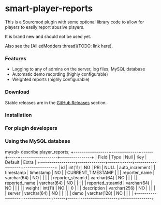 smart-player-reports
=======================================
This is a Sourcmod plugin with some optional library code to allow for players to easily report abusive players.

It is brand new and should not be used yet.

Also see the [AlliedModders thread](TODO: link here).

### Features
- Logging to any of admins on the server, log files, MySQL database
- Automatic demo recording (highly configurable)
- Weighted reports (highly configurable)

### Download
Stable releases are in the [GitHub Releases](https://github.com/splewis/smart-player-reports/releases) section.

### Installation


### For plugin developers


### Using the MySQL database

mysql>
		describe player_reports;
			+------------------+--------------+------+-----+-------------------+----------------+
			| Field            | Type         | Null | Key | Default           | Extra          |
			+------------------+--------------+------+-----+-------------------+----------------+
			| id               | int(11)      | NO   | PRI | NULL              | auto_increment |
			| timestamp        | timestamp    | NO   |     | CURRENT_TIMESTAMP |                |
			| reporter_name    | varchar(64)  | NO   |     |                   |                |
			| reporter_steamid | varchar(64)  | NO   |     |                   |                |
			| reported_name    | varchar(64)  | NO   |     |                   |                |
			| reported_steamid | varchar(64)  | NO   |     |                   |                |
			| weight           | int(11)      | NO   |     | 0                 |                |
			| description      | varchar(256) | NO   |     |                   |                |
			| server           | varchar(64)  | NO   |     |                   |                |
			| demo             | varchar(128) | NO   |     |                   |                |
			+------------------+--------------+------+-----+-------------------+----------------+

